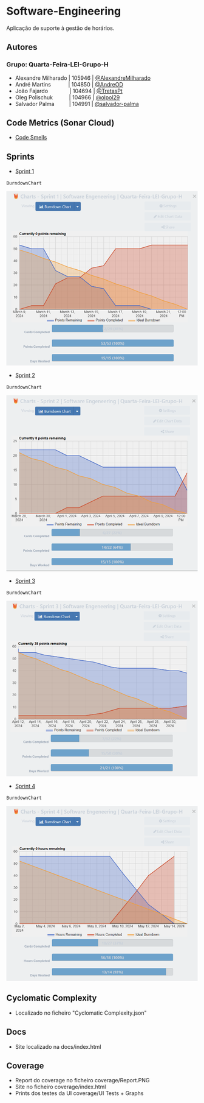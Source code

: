 # Software-Engineering

Aplicação de suporte à gestão de horários.

## Autores

### Grupo: Quarta-Feira-LEI-Grupo-H

- Alexandre Milharado | 105946 | [@AlexandreMilharado](https://github.com/AlexandreMilharado)
- André Martins&emsp;&emsp;&emsp; | 104850 | [@AndreOD](https://github.com/AndreOD)
- João Fajardo&emsp;&emsp;&emsp; &ensp; | 104694 | [@TretasPt](https://github.com/TretasPt)
- Oleg Polischuk&emsp;&emsp; &ensp; | 104966 | [@olpol29](https://github.com/olpol29)
- Salvador Palma&emsp;&emsp; &ensp;| 104991 | [@salvador-palma](https://github.com/salvador-palma)

## Code Metrics (Sonar Cloud)

- [Code Smells](https://sonarcloud.io/project/overview?id=AlexandreMilharado_ES-2023-24-2Sem-Quarta-Feira-LEI-Grupo-H)

## Sprints

- [Sprint 1](https://trello.com/invite/b/UNdOpUOY/ATTI5310f1cac6c2c02e59903a1a894ef6daE412438F/sprint-1-software-engeneering-quarta-feira-lei-grupo-h)
```
BurndownChart
```
![BurndownChart](./burndownChart/Sprint1.png)

- [Sprint 2](https://trello.com/invite/b/4LWTSaOh/ATTI6a45672cf369e6f76ad1736f7ddb694555903175/sprint-2-software-engeneering-quarta-feira-lei-grupo-h)
```
BurndownChart
```
![BurndownChart](./burndownChart/Sprint2.png)

- [Sprint 3](https://trello.com/invite/b/kKW06DKa/ATTI785ce293948979d2d7468a7bccedfd455273B234/sprint-3-software-engeneering-quarta-feira-lei-grupo-h)
```
BurndownChart
```
![BurndownChart](./burndownChart/Sprint3.png)

- [Sprint 4](https://trello.com/invite/b/we9GdzCW/ATTI4b1f4e3665496c9aeebd9eeaa82316b7655C8DB9/sprint-4-software-engeneering-quarta-feira-lei-grupo-h)
```
BurndownChart
```
![BurndownChart](./burndownChart/Sprint4.png)


## Cyclomatic Complexity

- Localizado no ficheiro "Cyclomatic Complexity.json"

## Docs

- Site localizado na docs/index.html

## Coverage

- Report do coverage no ficheiro coverage/Report.PNG
- Site no ficheiro coverage/index.html
- Prints dos testes da UI coverage/UI Tests + Graphs